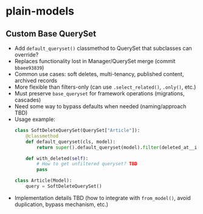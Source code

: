 # plain-models

## Custom Base QuerySet

- Add `default_queryset()` classmethod to QuerySet that subclasses can override?
- Replaces functionality lost in Manager/QuerySet merge (commit `bbaee93839`)
- Common use cases: soft deletes, multi-tenancy, published content, archived records
- More flexible than filters-only (can use `.select_related()`, `.only()`, etc.)
- Must preserve `base_queryset` for framework operations (migrations, cascades)
- Need some way to bypass defaults when needed (naming/approach TBD)
- Usage example:
  ```python
  class SoftDeleteQuerySet(QuerySet["Article"]):
      @classmethod
      def default_queryset(cls, model):
          return super().default_queryset(model).filter(deleted_at__isnull=True)

      def with_deleted(self):
          # How to get unfiltered queryset? TBD
          pass

  class Article(Model):
      query = SoftDeleteQuerySet()
  ```
- Implementation details TBD (how to integrate with `from_model()`, avoid duplication, bypass mechanism, etc.)
